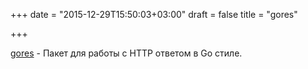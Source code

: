 +++
date = "2015-12-29T15:50:03+03:00"
draft = false
title = "gores"

+++

<p><a href="https://github.com/alioygur/gores">gores</a>&nbsp;- Пакет для работы с HTTP ответом в Go стиле.</p>

